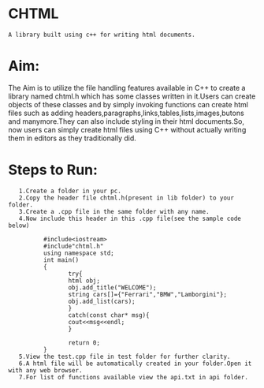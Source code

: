 # CHTML
    A library built using c++ for writing html documents.
# Aim:
   The Aim is to utilize the file handling features available in C++ to create a library named chtml.h which has some classes written in it.Users can create objects of these classes and by simply invoking functions can create html files such as adding headers,paragraphs,links,tables,lists,images,butons and manymore.They can also include styling in their html documents.So, now users can simply create html files using C++ without actually writing them in editors as they traditionally did.
# Steps to Run:
       1.Create a folder in your pc.
       2.Copy the header file chtml.h(present in lib folder) to your folder.
       3.Create a .cpp file in the same folder with any name.
       4.Now include this header in this .cpp file(see the sample code below)
       
              #include<iostream>
              #include"chtml.h"
              using namespace std;
              int main()
              {
                     try{
                     html obj;
                     obj.add_title("WELCOME");
                     string cars[]={"Ferrari","BMW","Lamborgini"};
                     obj.add_list(cars);
                     }
                     catch(const char* msg){
                     cout<<msg<<endl;
                     }
       
                     return 0;
              }
       5.View the test.cpp file in test folder for further clarity.   
       6.A html file will be automatically created in your folder.Open it with any web browser.
       7.For list of functions available view the api.txt in api folder.
